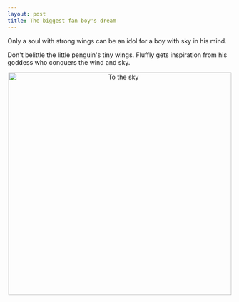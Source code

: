 ```yaml
---
layout: post
title: The biggest fan boy's dream
---
```



<p class="message">
  Only a soul with strong wings can be an idol for a boy with sky in his mind.
</p>

Don't belittle the little penguin's tiny wings. Fluffly gets inspiration from his goddess who conquers the wind and sky.
<p align='center'><img src='{{site.baseurl}}/public/assets/img/fluffly_dream.jpeg' alt='To the sky' height='500'></p>
